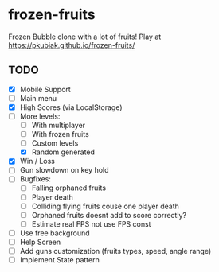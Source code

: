 # frozen-fruits #
Frozen Bubble clone with a lot of fruits! Play at https://pkubiak.github.io/frozen-fruits/

## TODO ##
- [x] Mobile Support
- [ ] Main menu
- [x] High Scores (via LocalStorage)
- [ ] More levels:
  - [ ] With multiplayer
  - [ ] With frozen fruits
  - [ ] Custom levels
  - [x] Random generated
- [x] Win / Loss
- [ ] Gun slowdown on key hold
- [ ] Bugfixes:
  - [ ] Falling orphaned fruits 
  - [ ] Player death 
  - [ ] Colliding flying fruits couse one player death
  - [ ] Orphaned fruits doesnt add to score correctly?
  - [ ] Estimate real FPS not use FPS const
- [ ] Use free background
- [ ] Help Screen
- [ ] Add guns customization (fruits types, speed, angle range)
- [ ] Implement State pattern
